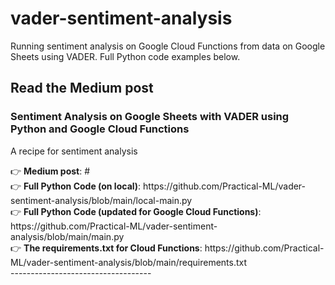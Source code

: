 # vader-sentiment-analysis
Running sentiment analysis on Google Cloud Functions from data on Google Sheets using VADER.
Full Python code examples below.

<h2>Read the Medium post</h2>

<h3>Sentiment Analysis on Google Sheets with VADER using Python and Google Cloud Functions</h3>
<p>A recipe for sentiment analysis</p>
👉 <strong>Medium post</strong>: #
<br>
👉 <strong>Full Python Code (on local)</strong>: https://github.com/Practical-ML/vader-sentiment-analysis/blob/main/local-main.py
<br>
👉 <strong>Full Python Code (updated for Google Cloud Functions)</strong>: https://github.com/Practical-ML/vader-sentiment-analysis/blob/main/main.py
<br>
👉 <strong>The requirements.txt for Cloud Functions</strong>: https://github.com/Practical-ML/vader-sentiment-analysis/blob/main/requirements.txt
<br>-----------------------------------

